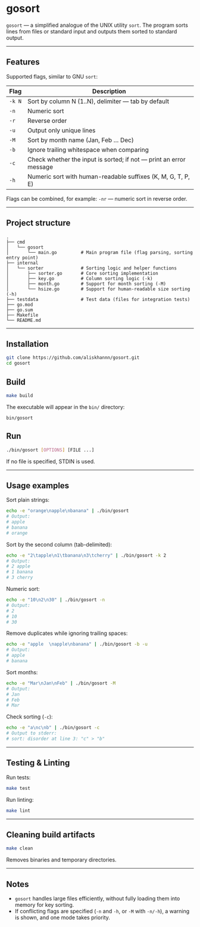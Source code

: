 # gosort

`gosort` — a simplified analogue of the UNIX utility `sort`.
The program sorts lines from files or standard input and outputs them sorted to standard output.

---

## Features

Supported flags, similar to GNU `sort`:

| Flag   | Description                                                        |
| ------ | ------------------------------------------------------------------ |
| `-k N` | Sort by column N (1..N), delimiter — tab by default                |
| `-n`   | Numeric sort                                                       |
| `-r`   | Reverse order                                                      |
| `-u`   | Output only unique lines                                           |
| `-M`   | Sort by month name (Jan, Feb … Dec)                                |
| `-b`   | Ignore trailing whitespace when comparing                          |
| `-c`   | Check whether the input is sorted; if not — print an error message |
| `-h`   | Numeric sort with human-readable suffixes (K, M, G, T, P, E)       |

Flags can be combined, for example: `-nr` — numeric sort in reverse order.

---

## Project structure

```
.
├── cmd                     
│   └── gosort              
│       └── main.go         # Main program file (flag parsing, sorting entry point)
├── internal                
│   └── sorter              # Sorting logic and helper functions
│       ├── sorter.go       # Core sorting implementation
│       ├── key.go          # Column sorting logic (-k)
│       ├── month.go        # Support for month sorting (-M)
│       └── hsize.go        # Support for human-readable size sorting (-h)
├── testdata                # Test data (files for integration tests)
├── go.mod                  
├── go.sum                  
├── Makefile                
└── README.md               
```

---

## Installation

```bash
git clone https://github.com/aliskhannn/gosort.git
cd gosort
```

## Build

```bash
make build
```

The executable will appear in the `bin/` directory:

```text
bin/gosort
```

## Run

```bash
./bin/gosort [OPTIONS] [FILE ...]
```

If no file is specified, STDIN is used.

---

## Usage examples

Sort plain strings:

```bash
echo -e "orange\napple\nbanana" | ./bin/gosort
# Output:
# apple
# banana
# orange
```

Sort by the second column (tab-delimited):

```bash
echo -e "2\tapple\n1\tbanana\n3\tcherry" | ./bin/gosort -k 2
# Output:
# 2	apple
# 1	banana
# 3	cherry
```

Numeric sort:

```bash
echo -e "10\n2\n30" | ./bin/gosort -n
# Output:
# 2
# 10
# 30
```

Remove duplicates while ignoring trailing spaces:

```bash
echo -e "apple  \napple\nbanana" | ./bin/gosort -b -u
# Output:
# apple
# banana
```

Sort months:

```bash
echo -e "Mar\nJan\nFeb" | ./bin/gosort -M
# Output:
# Jan
# Feb
# Mar
```

Check sorting (`-c`):

```bash
echo -e "a\nc\nb" | ./bin/gosort -c
# Output to stderr:
# sort: disorder at line 3: "c" > "b"
```

---

## Testing & Linting

Run tests:

```bash
make test
```

Run linting:

```bash
make lint
```

---

## Cleaning build artifacts

```bash
make clean
```

Removes binaries and temporary directories.

---

## Notes

* `gosort` handles large files efficiently, without fully loading them into memory for key sorting.
* If conflicting flags are specified (`-n` and `-h`, or `-M` with `-n/-h`), a warning is shown, and one mode takes priority.